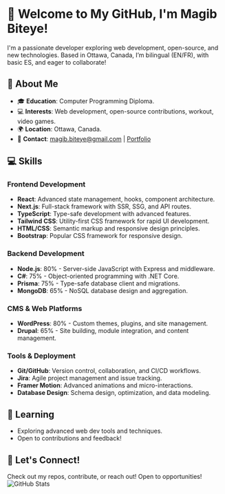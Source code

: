 # 👋 Welcome to My GitHub, I'm Magib Biteye!
I'm a passionate developer exploring web development, open-source, and new technologies. Based in Ottawa, Canada, I’m bilingual (EN/FR), with basic ES, and eager to collaborate!

## 🚀 About Me
- 🎓 **Education**: Computer Programming Diploma.
- 💻 **Interests**: Web development, open-source contributions, workout, video games.
- 🌍 **Location**: Ottawa, Canada.
- 📧 **Contact**: [magib.biteye@gmail.com](mailto:magib.biteye@gmail.com) | [Portfolio](https://magib-portfolio.vercel.app)

## 💻 Skills
### Frontend Development
- **React**: Advanced state management, hooks, component architecture.
- **Next.js**: Full-stack framework with SSR, SSG, and API routes.
- **TypeScript**: Type-safe development with advanced features.
- **Tailwind CSS**: Utility-first CSS framework for rapid UI development.
- **HTML/CSS**: Semantic markup and responsive design principles.
- **Bootstrap**: Popular CSS framework for responsive design.

### Backend Development
- **Node.js**: 80% - Server-side JavaScript with Express and middleware.
- **C#**: 75% - Object-oriented programming with .NET Core.
- **Prisma**: 75% - Type-safe database client and migrations.
- **MongoDB**: 65% - NoSQL database design and aggregation.

### CMS & Web Platforms
- **WordPress**: 80% - Custom themes, plugins, and site management.
- **Drupal**: 65% - Site building, module integration, and content management.

### Tools & Deployment
- **Git/GitHub**: Version control, collaboration, and CI/CD workflows.
- **Jira**: Agile project management and issue tracking.
- **Framer Motion**: Advanced animations and micro-interactions.
- **Database Design**: Schema design, optimization, and data modeling.
  
## 🌱 Learning
- Exploring advanced web dev tools and techniques.
- Open to contributions and feedback!

## 🤝 Let's Connect!
Check out my repos, contribute, or reach out! Open to opportunities!  
![GitHub Stats](https://github-readme-stats.vercel.app/api?username=Gib-Dev&show_icons=true&theme=dark)
